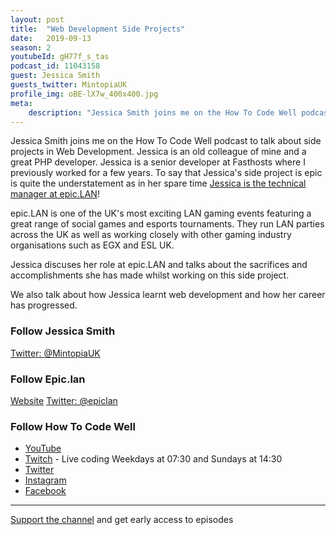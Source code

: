 ```yaml
---
layout: post
title:  "Web Development Side Projects"
date:   2019-09-13
season: 2
youtubeId: gH77f_s_tas
podcast_id: 11043158
guest: Jessica Smith
guests_twitter: MintopiaUK
profile_img: oBE-lX7w_400x400.jpg
meta:
    description: "Jessica Smith joins me on the How To Code Well podcast to talk about web development side projects, working at epic.LAN and more"
---
```

Jessica Smith joins me on the How To Code Well podcast to talk about side projects in Web Development. Jessica is an old colleague of mine and a great PHP developer. Jessica is a senior developer at Fasthosts where I previously worked for a few years.
To say that Jessica's side project is epic is quite the understatement as in her spare time [Jessica is the technical manager at epic.LAN](https://www.epiclan.co.uk)!

epic.LAN is one of the UK's most exciting LAN gaming events featuring a great range of social games and esports tournaments. They run LAN parties across the UK as well as working closely with other gaming industry organisations such as EGX and ESL UK.

Jessica discuses her role at epic.LAN and talks about the sacrifices and accomplishments she has made whilst working on this side project.

We also talk about how Jessica learnt web development and how her career has progressed.

### Follow Jessica Smith
[Twitter: @MintopiaUK](https://twitter.com/MintopiaUK)

### Follow Epic.lan
[Website](https://www.epiclan.co.uk) 
[Twitter: @epiclan](https://twitter.com/epiclan)

### Follow How To Code Well
- [YouTube](http://youtube.com/howtocodewell)
- [Twitch](http://twitch.tv/howtocodewell) - Live coding Weekdays at 07:30 and Sundays at 14:30
- [Twitter](https://twitter.com/howtocodewell)
- [Instagram](http://instagram.com/howtocodewell/)
- [Facebook](http://facebook.com/howtocodewell/)

-------------------------------

[Support the channel](https://www.patreon.com/howToCodeWell) and get early access to episodes
